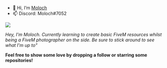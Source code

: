 - 👋 Hi, I’m [Moloch](https://github.com/Moloch7052)
- 📫 Discord: Moloch#7052

![](https://komarev.com/ghpvc/?username=Moloch7052&label=Views&color=lightgrey)

*Hey, I'm Moloch. Currently learning to create basic FiveM resources whilst being a FiveM photographer on the side. Be sure to stick around to see what I'm up to"*

<b>Feel free to show some love by dropping a follow or starring some repositories!</b>



